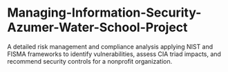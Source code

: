 # Managing-Information-Security-Azumer-Water-School-Project
A detailed risk management and compliance analysis applying NIST and FISMA frameworks to identify vulnerabilities, assess CIA triad impacts, and recommend security controls for a nonprofit organization.
